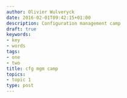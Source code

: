```yaml
---
author: Olivier Wulveryck
date: 2016-02-01T09:42:15+01:00
description: Configuration management camp
draft: true
keywords:
- key
- words
tags:
- one
- two
title: cfg mgm camp
topics:
- topic 1
type: post
---
```



